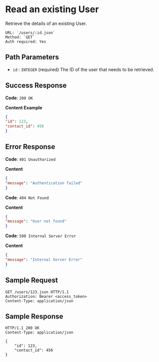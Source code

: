 # Read an existing User

Retrieve the details of an existing User.

```
URL: `/users/:id.json`
Method: `GET`
Auth required: Yes
```

## Path Parameters

* `id` : `INTEGER` (required)
  The ID of the user that needs to be retrieved.

## Success Response

**Code**: `200 OK`

**Content Example**

```json
{
"id": 123,
"contact_id": 456
}
```

## Error Response

**Code**: `401 Unauthorized`

**Content**

```json
{
"message": "Authentication failed"
}
```

**Code**: `404 Not Found`

**Content**

```json
{
"message": "User not found"
}
```


**Code**: `500 Internal Server Error`

**Content**

```json
{
"message": "Internal Server Error"
}
```


## Sample Request

```http
GET /users/123.json HTTP/1.1
Authorization: Bearer <access_token>
Content-Type: application/json
```

## Sample Response

```http
HTTP/1.1 200 OK
Content-Type: application/json

{
    "id": 123,
    "contact_id": 456
}
```